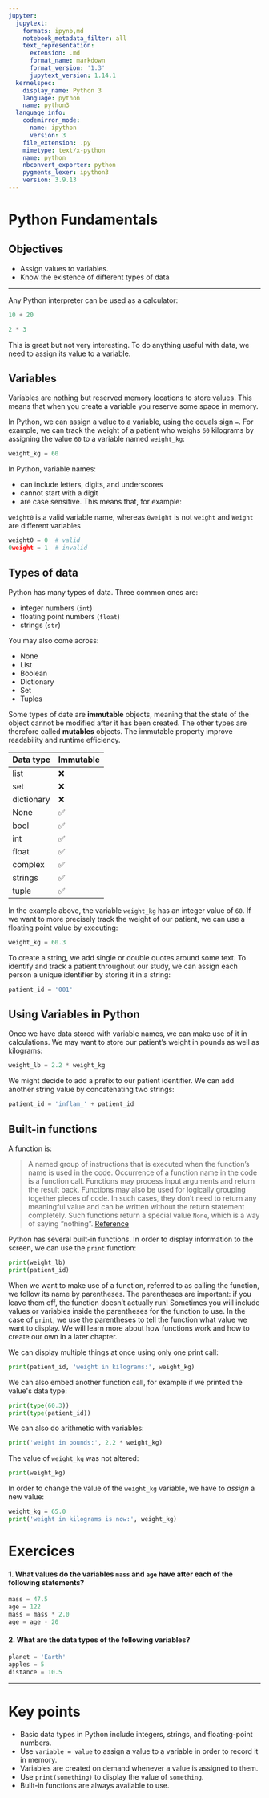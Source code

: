 ```yaml
---
jupyter:
  jupytext:
    formats: ipynb,md
    notebook_metadata_filter: all
    text_representation:
      extension: .md
      format_name: markdown
      format_version: '1.3'
      jupytext_version: 1.14.1
  kernelspec:
    display_name: Python 3
    language: python
    name: python3
  language_info:
    codemirror_mode:
      name: ipython
      version: 3
    file_extension: .py
    mimetype: text/x-python
    name: python
    nbconvert_exporter: python
    pygments_lexer: ipython3
    version: 3.9.13
---
```


# Python Fundamentals
## Objectives
* Assign values to variables.
* Know the existence of different types of data

***

Any Python interpreter can be used as a calculator:
```python
10 + 20
```

```python tags=["empty"]
2 * 3
```

This is great but not very interesting. To do anything useful with data, we need to assign its value to a variable. 

## Variables
Variables are nothing but reserved memory locations to store values. This means that when you create a
variable you reserve some space in memory.

In Python, we can assign a value to a variable, using the equals sign `=`. For example, we can track the weight of a patient who weighs `60` kilograms by assigning the value `60` to a variable named `weight_kg`:

```python tags=["empty"]
weight_kg = 60
```

In Python, variable names:

* can include letters, digits, and underscores
* cannot start with a digit
* are case sensitive.
This means that, for example:

`weight0` is a valid variable name, whereas `0weight` is not
`weight` and `Weight` are different variables
```python tags=["raises-exception"]
weight0 = 0  # valid
0weight = 1  # invalid
```

## Types of data

Python has many types of data. Three common ones are:

* integer numbers (`int`)
* floating point numbers (`float`)
* strings (`str`)

You may also come across:
- None
- List
- Boolean
- Dictionary
- Set
- Tuples

Some types of date are **immutable** objects, meaning that the state of the object cannot be modified after it has been created. The other types are therefore called **mutables** objects. The immutable property improve readability and runtime efficiency.

| Data type       | Immutable  |
|-----------------|------------|
|   list          | ❌         |
|   set           | ❌         |
|   dictionary    | ❌         |
|   None          | ✅         |
|   bool          | ✅         |
|   int           | ✅         |
|   float         | ✅         |
|   complex       | ✅         |
|   strings       | ✅         |
|   tuple         | ✅         |


In the example above, the variable `weight_kg` has an integer value of `60`. If we want to more precisely track the weight of our patient, we can use a floating point value by executing:
```python tags=["empty"]
weight_kg = 60.3
```

To create a string, we add single or double quotes around some text. To identify and track a patient throughout our study, we can assign each person a unique identifier by storing it in a string:
```python
patient_id = '001'
```

## Using Variables in Python
Once we have data stored with variable names, we can make use of it in calculations. We may want to store our patient’s weight in pounds as well as kilograms:
```python tags=["empty"]
weight_lb = 2.2 * weight_kg
```

We might decide to add a prefix to our patient identifier. We can add another string value by concatenating two strings:
```python
patient_id = 'inflam_' + patient_id
```

## Built-in functions
A function is:
> A named group of instructions that is executed when the function’s name is used in the code. Occurrence of a function name in the code is a function call. Functions may process input arguments and return the result back. Functions may also be used for logically grouping together pieces of code. In such cases, they don’t need to return any meaningful value and can be written without the return statement completely. Such functions return a special value `None`, which is a way of saying “nothing”.
[Reference](https://swcarpentry.github.io/python-novice-inflammation/reference.html#function)

Python has several built-in functions. In order to display information to the screen, we can use the `print` function:
```python tags=["empty"]
print(weight_lb)
print(patient_id)
```

When we want to make use of a function, referred to as calling the function, we follow its name by parentheses. The parentheses are important: if you leave them off, the function doesn’t actually run! Sometimes you will include values or variables inside the parentheses for the function to use. In the case of `print`, we use the parentheses to tell the function what value we want to display. We will learn more about how functions work and how to create our own in a later chapter.

We can display multiple things at once using only one print call:
```python
print(patient_id, 'weight in kilograms:', weight_kg)
```

We can also embed another function call, for example if we printed the value's data type:
```python
print(type(60.3))
print(type(patient_id))
```

We can also do arithmetic with variables:
```python
print('weight in pounds:', 2.2 * weight_kg)
```

The value of `weight_kg` was not altered:
```python
print(weight_kg)
```

In order to change the value of the `weight_kg` variable, we have to *assign* a new value:
```python
weight_kg = 65.0
print('weight in kilograms is now:', weight_kg)
```

# Exercices
#### 1. What values do the variables `mass` and `age` have after each of the following statements?
```python
mass = 47.5
age = 122
mass = mass * 2.0
age = age - 20
```

#### 2. What are the data types of the following variables?
```python
planet = 'Earth'
apples = 5
distance = 10.5
```

***
# Key points
* Basic data types in Python include integers, strings, and floating-point numbers.
* Use `variable = value` to assign a value to a variable in order to record it in memory.
* Variables are created on demand whenever a value is assigned to them.
* Use `print(something)` to display the value of `something`.
* Built-in functions are always available to use.
